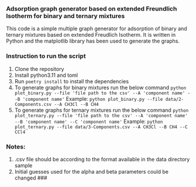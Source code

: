 ### Adsorption graph generator based on extended Freundlich Isotherm for binary and ternary mixtures 

This code is a simple multiple graph generator for adsorption of binary and ternary mixtures based on extended Freudlich Isotherm. It is written in Python and the matplotlib library has been used to generate the graphs.


### Instruction to run the script

1. Clone the repository
2. Install python3.11 and toml
3. Run ``poetry install`` to install the dependencies
4. To generate graphs for binary mixtures run the below command
```python plot_binary.py --file 'file path to the csv' --A 'component name' --B 'component name'```
Example:
```python plot_binary.py --file data/2-Components.csv --A CH3Cl --B CH4```
5. To generate graphs for ternary mixtures run the below command
```python plot_ternary.py --file 'file path to the csv' --A 'component name' --B 'component name' --C 'component name'```
Example:
```python plot_ternary.py --file data/3-Components.csv --A CH3Cl --B CH4 --C CCl4```


### Notes:
1. .csv file should be according to the format available in the data directory sample
2. Initial guesses used for the alpha and beta parameters could be changed ###
